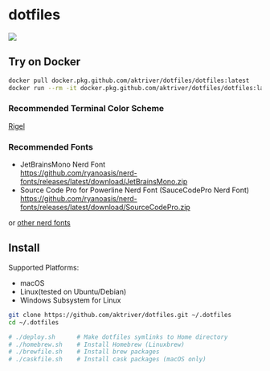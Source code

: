# dotfiles

![](https://github.com/aktriver/dotfiles/workflows/Publish%20to%20docker.pkg.github.com/badge.svg)

## Try on Docker

```sh
docker pull docker.pkg.github.com/aktriver/dotfiles/dotfiles:latest
docker run --rm -it docker.pkg.github.com/aktriver/dotfiles/dotfiles:latest
```

### Recommended Terminal Color Scheme

[Rigel](https://github.com/rigellute/rigel)

### Recommended Fonts

- JetBrainsMono Nerd Font<br>
  https://github.com/ryanoasis/nerd-fonts/releases/latest/download/JetBrainsMono.zip
- Source Code Pro for Powerline Nerd Font (SauceCodePro Nerd Font)<br>
  https://github.com/ryanoasis/nerd-fonts/releases/latest/download/SourceCodePro.zip

or [other nerd fonts](https://www.nerdfonts.com/font-downloads)

## Install

Supported Platforms:
- macOS
- Linux(tested on Ubuntu/Debian)
- Windows Subsystem for Linux

```sh
git clone https://github.com/aktriver/dotfiles.git ~/.dotfiles
cd ~/.dotfiles

# ./deploy.sh      # Make dotfiles symlinks to Home directory
# ./homebrew.sh    # Install Homebrew (Linuxbrew)
# ./brewfile.sh    # Install brew packages
# ./caskfile.sh    # Install cask packages (macOS only)
```


